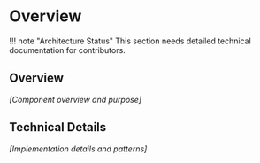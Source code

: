 # Overview

<!-- TODO: Component purpose -->
<!-- TODO: Technical details -->
<!-- TODO: Code examples -->
<!-- TODO: Diagrams -->

!!! note "Architecture Status"
    This section needs detailed technical documentation for contributors.

## Overview

*[Component overview and purpose]*

## Technical Details

*[Implementation details and patterns]*
